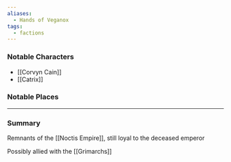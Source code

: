 ```yaml
---
aliases:
  - Hands of Veganox
tags:
  - factions
---
```

### Notable Characters
- [[Corvyn Cain]]
- [[Catrix]]


### Notable Places


___
### Summary
Remnants of the [[Noctis Empire]], still loyal to the deceased emperor

Possibly allied with the [[Grimarchs]]
